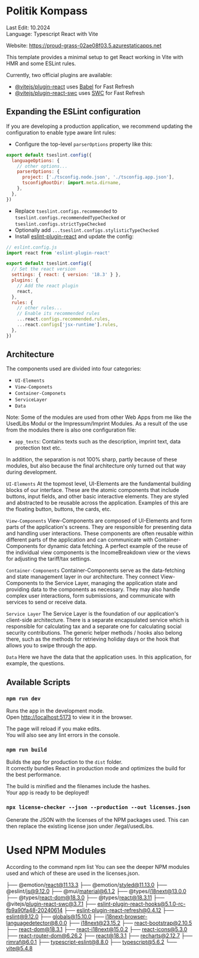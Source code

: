 # Politik Kompass
Last Edit: 10.2024 <br>
Language: Typescript React with Vite<br>

Website: https://proud-grass-02ae08f03.5.azurestaticapps.net

This template provides a minimal setup to get React working in Vite with HMR and some ESLint rules.

Currently, two official plugins are available:

- [@vitejs/plugin-react](https://github.com/vitejs/vite-plugin-react/blob/main/packages/plugin-react/README.md) uses [Babel](https://babeljs.io/) for Fast Refresh
- [@vitejs/plugin-react-swc](https://github.com/vitejs/vite-plugin-react-swc) uses [SWC](https://swc.rs/) for Fast Refresh

## Expanding the ESLint configuration

If you are developing a production application, we recommend updating the configuration to enable type aware lint rules:

- Configure the top-level `parserOptions` property like this:

```js
export default tseslint.config({
  languageOptions: {
    // other options...
    parserOptions: {
      project: ['./tsconfig.node.json', './tsconfig.app.json'],
      tsconfigRootDir: import.meta.dirname,
    },
  },
})
```

- Replace `tseslint.configs.recommended` to `tseslint.configs.recommendedTypeChecked` or `tseslint.configs.strictTypeChecked`
- Optionally add `...tseslint.configs.stylisticTypeChecked`
- Install [eslint-plugin-react](https://github.com/jsx-eslint/eslint-plugin-react) and update the config:

```js
// eslint.config.js
import react from 'eslint-plugin-react'

export default tseslint.config({
  // Set the react version
  settings: { react: { version: '18.3' } },
  plugins: {
    // Add the react plugin
    react,
  },
  rules: {
    // other rules...
    // Enable its recommended rules
    ...react.configs.recommended.rules,
    ...react.configs['jsx-runtime'].rules,
  },
})
```

## Architecture

The components used are divided into four categories:

- `UI-Elements`
- `View-Componets`
- `Container-Componets`
- `ServiceLayer`
- `Data`

Note: Some of the modules are used from other Web Apps from me like the UsedLibs Modul or the Impressum/Imprint Modules.
As a result of the use from the modules there is also one configuration file:

- `app_texts`: Contains texts such as the description, imprint text, data protection text etc.

In addition, the separation is not 100% sharp, partly because of these modules, but also because the final architecture only turned out that way during development.

`UI-Elements`
At the topmost level, UI-Elements are the fundamental building blocks of our interface. These are the atomic components that include buttons, input fields, and other basic interactive elements. They are styled and abstracted to be reusable across the application.
Examples of this are the floating button, buttons, the cards, etc.

`View-Components`
View-Components are composed of UI-Elements and form parts of the application's screens. They are responsible for presenting data and handling user interactions. These components are often reusable within different parts of the application and can communicate with Container-Components for dynamic data fetching.
A perfect example of the reuse of the individual view components is the IncomeBreakdown view or the views for adjusting the tariff/tax settings.

`Container-Components`
Container-Components serve as the data-fetching and state management layer in our architecture. They connect View-Components to the Service Layer, managing the application state and providing data to the components as necessary. They may also handle complex user interactions, form submissions, and communicate with services to send or receive data.

`Service Layer`
The Service Layer is the foundation of our application's client-side architecture. 
There is a separate encapsulated service which is responsible for calculating tax and a separate one for calculating social security contributions. The generic helper methods / hooks also belong there, such as the methods for retrieving holiday days or the hook that allows you to swipe through the app.

`Data`
Here we have the data that the application uses. In this application, for example, the questions.

## Available Scripts

### `npm run dev`

Runs the app in the development mode.\
Open [http://localhost:5173](http://localhost:5173) to view it in the browser.

The page will reload if you make edits.\
You will also see any lint errors in the console.

### `npm run build`

Builds the app for production to the `dist` folder.\
It correctly bundles React in production mode and optimizes the build for the best performance.

The build is minified and the filenames include the hashes.\
Your app is ready to be deployed!

### `npx license-checker --json --production --out licenses.json`
Generate the JSON with the licenses of the NPM packages used. This can then replace the existing license json under /legal/usedLibs.



# Used NPM Modules
According to the command npm list You can see the deeper NPM modules used and which of these are used in the licenses.json.

├── @emotion/react@11.13.3
├── @emotion/styled@11.13.0
├── @eslint/js@9.12.0
├── @mui/material@6.1.2
├── @types/i18next@13.0.0
├── @types/react-dom@18.3.0
├── @types/react@18.3.11
├── @vitejs/plugin-react-swc@3.7.1
├── eslint-plugin-react-hooks@5.1.0-rc-fb9a90fa48-20240614
├── eslint-plugin-react-refresh@0.4.12
├── eslint@9.12.0
├── globals@15.10.0
├── i18next-browser-languagedetector@8.0.0
├── i18next@23.15.2
├── react-bootstrap@2.10.5
├── react-dom@18.3.1
├── react-i18next@15.0.2
├── react-icons@5.3.0
├── react-router-dom@6.26.2
├── react@18.3.1
├── recharts@2.12.7
├── rimraf@6.0.1
├── typescript-eslint@8.8.0
├── typescript@5.6.2
└── vite@5.4.8